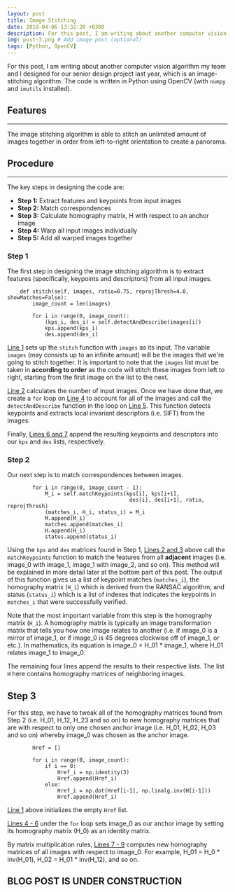 ```yaml
---
layout: post
title: Image Stitching
date: 2018-04-06 13:32:20 +0300
description: For this post, I am writing about another computer vision algorithm my team and I designed for our senior design project last year, which is an image-stitching algorithm.
img: post-3.png # Add image post (optional)
tags: [Python, OpenCV]
---
```

For this post, I am writing about another computer vision algorithm my team and I designed for our senior design project last year, which is an image-stitching algorithm. The code is written in Python using OpenCV (with `numpy` and `imutils` installed).

## Features
-----
The image stitching algorithm is able to stitch an unlimited amount of images together in order from left-to-right orientation to create a panorama.

## Procedure
-----
The key steps in designing the code are:
* **Step 1:** Extract features and keypoints from input images
* **Step 2:** Match correspondences
* **Step 3:** Calculate homography matrix, H with respect to an anchor image
* **Step 4:** Warp all input images individually
* **Step 5:** Add all warped images together

### **Step 1**
The first step in designing the image stitching algorithm is to extract features (specifically, keypoints and descriptors) from all input images.

```Shell
    def stitch(self, images, ratio=0.75, reprojThresh=4.0, showMatches=False):  
        image_count = len(images)

        for i in range(0, image_count):
            (kps_i, des_i) = self.detectAndDescribe(images[i]) 
            kps.append(kps_i) 
            des.append(des_i)
```

<u>Line 1</u> sets up the `stitch` function with `images` as its input. The variable `images` (may consists up to an infinite amount) will be the images that we're going to stitch together. It is important to note that the `images` list must be taken in **according to order** as the code will stitch these images from left to right, starting from the first image on the list to the next.

<u>Line 2</u> calculates the number of input images. Once we have done that, we create a `for` loop on <u>Line 4</u> to account for all of the images and call the `detectAndDescribe` function in the loop on <u>Line 5</u>. This function detects keypoints and extracts local invariant descriptors (i.e. SIFT) from the images.

Finally, <u>Lines 6 and 7</u> append the resulting keypoints and descriptors into our `kps` and `des` lists, respectively.

### **Step 2**

Our next step is to match correspondences between images. 

```Shell
        for i in range(0, image_count - 1):
            M_i = self.matchKeypoints(kps[i], kps[i+1],
                                       des[i], des[i+1], ratio, reprojThresh)
            (matches_i, H_i, status_i) = M_i
            M.append(M_i)
            matches.append(matches_i)
            H.append(H_i)
            status.append(status_i)
```

Using the `kps` and `des` matrices found in Step 1, <u>Lines 2 and 3</u> above call the `matchKeypoints` function to match the features from all **adjacent** images (i.e. image_0 with image_1, image_1 with image_2, and so on). This method will be explained in more detail later at the bottom part of this post. The output of this function gives us a list of keypoint matches (`matches_i`), the homography matrix (`H_i`) which is derived from the RANSAC algorithm, and status (`status_i`) which is a list of indexes that indicates the keypoints in `matches_i` that were successfully verified.

Note that the most important variable from this step is the homography matrix (`H_i`). A homography matrix is typically an image transformation matrix that tells you how one image relates to another (i.e. if image_0 is a mirror of image_1, or if image_0 is 45 degrees clockwise off of image_1, or etc.). In mathematics, its equation is image_0 = H_01 * image_1, where H_01 relates image_1 to image_0.

The remaining four lines append the results to their respective lists. The list `H` here contains homography matrices of neighboring images.

## **Step 3**

For this step, we have to tweak all of the homography matrices found from Step 2 (i.e. H_01, H_12, H_23 and so on) to new homography matrices that are with respect to only one chosen anchor image (i.e. H_01, H_02, H_03 and so on) whereby image_0 was chosen as the anchor image.

```Shell
        Href = []

        for i in range(0, image_count):
            if i == 0:
                Href_i = np.identity(3)
                Href.append(Href_i)
            else:
                Href_i = np.dot(Href[i-1], np.linalg.inv(H[i-1]))
                Href.append(Href_i)
```

<u>Line 1</u> above initializes the empty `Href` list. 

<u>Lines 4 - 6</u> under the `for` loop sets image_0 as our anchor image by setting its homography matrix (H_0) as an identity matrix. 

By matrix multiplication rules, <u>Lines 7 - 9</u> computes new homography matrices of all images with respect to image_0. For example, H_01 = H_0 * inv(H_01), H_02 = H_01 * inv(H_12), and so on.


## BLOG POST IS UNDER CONSTRUCTION
